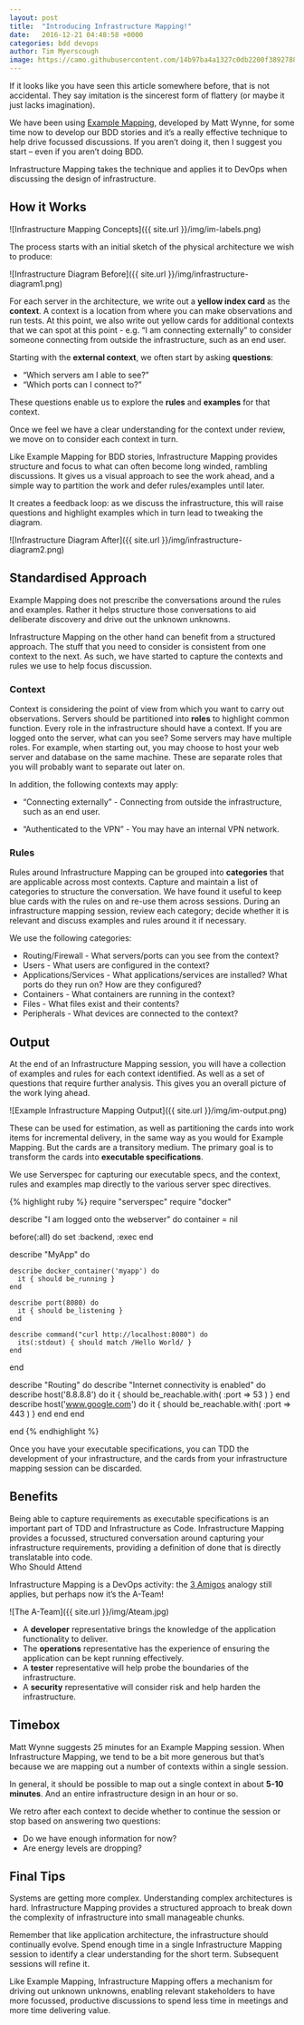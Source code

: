 ```yaml
---
layout: post
title:  "Introducing Infrastructure Mapping!"
date:   2016-12-21 04:48:58 +0000
categories: bdd devops
author: Tim Myerscough
image: https://camo.githubusercontent.com/14b97ba4a1327c0db2200f3892788fd873a1ce20/687474703a2f2f626c6f672e70687573696f6e2e6e6c2f77702d636f6e74656e742f75706c6f6164732f323031332f31312f646f636b65722e706e67
---
```

If it looks like you have seen this article somewhere before, that is not accidental.  They say imitation is the sincerest form of flattery (or maybe it just lacks imagination).

We have been using [Example Mapping](https://cucumber.io/blog/2015/12/08/example-mapping-introduction), developed by Matt Wynne, for some time now to develop our BDD stories and it’s a really effective technique to help drive focussed discussions.  If you aren’t doing it, then I suggest you start – even if you aren’t doing BDD.

Infrastructure Mapping takes the technique and applies it to DevOps when discussing the design of infrastructure.

## How it Works ##

![Infrastructure Mapping Concepts]({{ site.url }}/img/im-labels.png)

The process starts with an initial sketch of the physical architecture we wish to produce:

![Infrastructure Diagram Before]({{ site.url }}/img/infrastructure-diagram1.png)

For each server in the architecture, we write out a **yellow index card** as the **context**.  A context is a location from where you can make observations and run tests.  At this point, we also write out yellow cards for additional contexts that we can spot at this point - e.g. “I am connecting externally” to consider someone connecting from outside the infrastructure, such as an end user.


Starting with the **external context**, we often start by asking **questions**:

* “Which servers am I able to see?”
* “Which ports can I connect to?”


These questions enable us to explore the **rules** and **examples** for that context.

Once we feel we have a clear understanding for the context under review, we move on to consider each context in turn.

Like Example Mapping for BDD stories, Infrastructure Mapping provides structure and focus to what can often become long winded, rambling discussions.  It gives us a visual approach to see the work ahead, and a simple way to partition the work and defer rules/examples until later.

It creates a feedback loop: as we discuss the infrastructure, this will raise questions and highlight examples which in turn lead to tweaking the diagram.

![Infrastructure Diagram After]({{ site.url }}/img/infrastructure-diagram2.png)

## Standardised Approach ##

Example Mapping does not prescribe the conversations around the rules and examples.  Rather it helps structure those conversations to aid deliberate discovery and drive out the unknown unknowns.

Infrastructure Mapping on the other hand can benefit from a structured approach.  The stuff that you need to consider is consistent from one context to the next.  As such, we have started to capture the contexts and rules we use to help focus discussion.

### Context ###

Context is considering the point of view from which you want to carry out observations.  Servers should be partitioned into **roles** to highlight common function.  Every role in the infrastructure should have a context. If you are logged onto the server, what can you see?  Some servers may have multiple roles.  For example, when starting out, you may choose to host your web server and database on the same machine.  These are separate roles that you will probably want to separate out later on.


In addition, the following contexts may apply:

* “Connecting externally” - Connecting from outside the infrastructure, such as an end user.

* “Authenticated to the VPN” - You may have an internal VPN network.

### Rules ###

Rules around Infrastructure Mapping can be grouped into **categories** that are applicable across most contexts.  Capture and maintain a list of categories to structure the conversation.  We have found it useful to keep blue cards with the rules on and re-use them across sessions.  During an infrastructure mapping session, review each category; decide whether it is relevant and discuss examples and rules around it if necessary.

We use the following categories:

* Routing/Firewall - What servers/ports can you see from the context?
* Users - What users are configured in the context?
* Applications/Services - What applications/services are installed?  What ports do they run on?  How are they configured?
* Containers - What containers are running in the context?
* Files - What files exist and their contents?
* Peripherals - What devices are connected to the context?

## Output ##

At the end of an Infrastructure Mapping session, you will have a collection of examples and rules for each context identified.  As well as a set of questions that require further analysis.  This gives you an overall picture of the work lying ahead.

![Example Infrastructure Mapping Output]({{ site.url }}/img/im-output.png)


These can be used for estimation, as well as partitioning the cards into work items for incremental delivery, in the same way as you would for Example Mapping.  But the cards are a transitory medium.  The primary goal is to transform the cards into **executable specifications**.

We use Serverspec for capturing our executable specs, and the context, rules and examples map directly to the various server spec directives.

{% highlight ruby %}
require "serverspec"
require "docker"

describe "I am logged onto the webserver" do
  container = nil

  before(:all) do
    set :backend, :exec
  end

  describe "MyApp" do

    describe docker_container('myapp') do
      it { should be_running }
    end

    describe port(8080) do
      it { should be_listening }
    end

    describe command("curl http://localhost:8080") do
      its(:stdout) { should match /Hello World/ }    
    end

  end

  describe "Routing" do
    describe "Internet connectivity is enabled" do
      describe host('8.8.8.8') do
        it { should be_reachable.with( :port => 53 ) }
      end
      describe host('www.google.com') do
        it { should be_reachable.with( :port => 443 ) }
      end
    end
  end

end
{% endhighlight %}

Once you have your executable specifications, you can TDD the development of your infrastructure, and the cards from your infrastructure mapping session can be discarded.

## Benefits ##

Being able to capture requirements as executable specifications is an important part of TDD and Infrastructure as Code.  Infrastructure Mapping provides a focussed, structured conversation around capturing your infrastructure requirements, providing a definition of done that is directly translatable into code.  
Who Should Attend

Infrastructure Mapping is a DevOps activity: the [3 Amigos](https://www.scrumalliance.org/community/articles/2013/2013-april/introducing-the-three-amigos) analogy still applies, but perhaps now it’s the A-Team!

![The A-Team]({{ site.url }}/img/Ateam.jpg)

* A **developer** representative brings the knowledge of the application functionality to deliver.  
* The **operations** representative has the experience of ensuring the application can be kept running effectively.  
* A **tester** representative will help probe the boundaries of the infrastructure.  
* A **security** representative will consider risk and help harden the infrastructure.

## Timebox ##

Matt Wynne suggests 25 minutes for an Example Mapping session.  When Infrastructure Mapping, we tend to be a bit more generous but that’s because we are mapping out a number of contexts within a single session.

In general, it should be possible to map out a single context in about **5-10 minutes**.  And an entire infrastructure design in an hour or so.

We retro after each context to decide whether to continue the session or stop based on answering two questions:

* Do we have enough information for now?
* Are energy levels are dropping?

## Final Tips

Systems are getting more complex.  Understanding complex architectures is hard.  Infrastructure Mapping provides a structured approach to break down the complexity of infrastructure into small manageable chunks.

Remember that like application architecture, the infrastructure should continually evolve.  Spend enough time in a single Infrastructure Mapping session to identify a clear understanding for the short term.  Subsequent sessions will refine it.

Like Example Mapping, Infrastructure Mapping offers a mechanism for driving out unknown unknowns, enabling relevant stakeholders to have more focussed, productive discussions to spend less time in meetings and more time delivering value.
